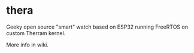# thera
Geeky open source "smart" watch based on ESP32 running FreeRTOS on custom Therram kernel. 

More info in wiki.
  
